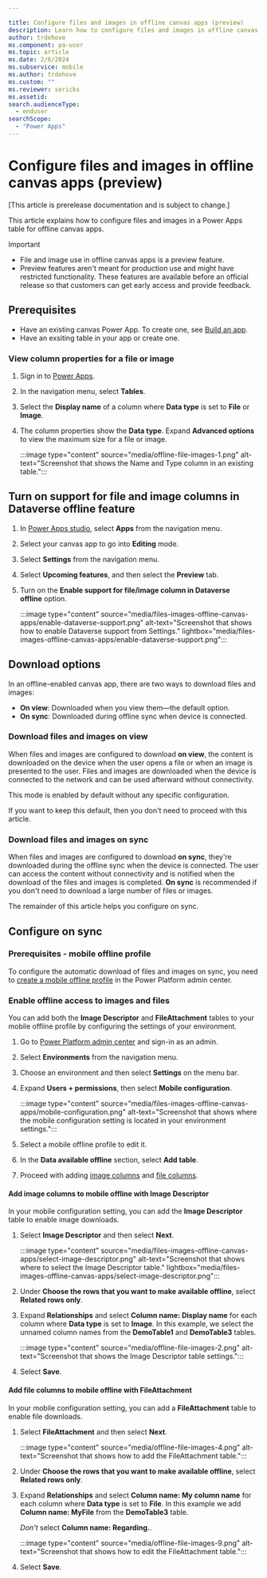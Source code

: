 ```yaml
---

title: Configure files and images in offline canvas apps (preview)
description: Learn how to configure files and images in offline canvas apps.
author: trdehove
ms.component: pa-user
ms.topic: article
ms.date: 2/6/2024
ms.subservice: mobile
ms.author: trdehove
ms.custom: ""
ms.reviewer: sericks
ms.assetid: 
search.audienceType: 
  - enduser
searchScope:
  - "Power Apps"
---
```


# Configure files and images in offline canvas apps (preview)

[This article is prerelease documentation and is subject to change.]

This article explains how to configure files and images in a Power Apps table for offline canvas apps.

> [!IMPORTANT]
>
> - File and image use in offline canvas apps is a preview feature.
> - Preview features aren't meant for production use and might have restricted functionality. These features are available before an official release so that customers can get early access and provide feedback.

## Prerequisites

- Have an existing canvas Power App. To create one, see [Build an app](/maker/canvas-apps/getting-started.md#build-an-app).
- Have an exsiting table in your app or create one.

### View column properties for a file or image

1. Sign in to [Power Apps](https://make.powerapps.com).

1. In the navigation menu, select **Tables**.

1. Select the **Display name** of a column where **Data type** is set to **File** or **Image**.

1. The column properties show the **Data type**. Expand **Advanced options** to view the maximum size for a file or image.

   :::image type="content" source="media/offline-file-images-1.png" alt-text="Screenshot that shows the Name and Type column in an existing table.":::

## Turn on support for file and image columns in Dataverse offline feature

1. In [Power Apps studio](../maker/canvas-apps/power-apps-studio.md), select **Apps** from the navigation menu.

1. Select your canvas app to go into **Editing** mode.

1. Select **Settings** from the navigation menu.

1. Select **Upcoming features**, and then select the **Preview** tab.

1. Turn on the **Enable support for file/image column in Dataverse offline** option.

   :::image type="content" source="media/files-images-offline-canvas-apps/enable-dataverse-support.png" alt-text="Screenshot that shows how to enable Dataverse support from Settings." lightbox="media/files-images-offline-canvas-apps/enable-dataverse-support.png":::

## Download options

In an offline-enabled canvas app, there are two ways to download files and images:

- **On view**: Downloaded when you view them—the default option.
- **On sync**: Downloaded during offline sync when device is connected.

### Download files and images on view

When files and images are configured to download **on view**, the content is downloaded on the device when the user opens a file or when an image is presented to the user. Files and images are downloaded when the device is connected to the network and can be used afterward without connectivity.

This mode is enabled by default without any specific configuration.

If you want to keep this default, then you don't need to proceed with this article.

### Download files and images on sync

When files and images are configured to download **on sync**, they're downloaded during the offline sync when the device is connected. The user can access the content without connectivity and is notified when the download of the files and images is completed. **On sync** is recommended if you don't need to download a large number of files or images.

The remainder of this article helps you configure on sync.

## Configure on sync

### Prerequisites - mobile offline profile

To configure the automatic download of files and images on sync, you need to  [create a mobile offline profile](canvas-mobile-offline-setup.md#create-a-mobile-offline-profile) in the Power Platform admin center.

### Enable offline access to images and files

You can add both the **Image Descriptor** and **FileAttachment** tables to your mobile offline profile by configuring the settings of your environment.

1. Go to [Power Platform admin center](https://admin.powerplatform.microsoft.com) and sign-in as an admin.

1. Select **Environments** from the navigation menu.

1. Choose an environment and then select **Settings** on the menu bar.

1. Expand **Users + permissions**, then select **Mobile configuration**.

   :::image type="content" source="media/files-images-offline-canvas-apps/mobile-configuration.png" alt-text="Screenshot that shows where the mobile configuration setting is located in your environment settings.":::

1. Select a mobile offline profile to edit it.

1. In the **Data available offline** section, select **Add table**.

1. Proceed with adding [image columns](#add-image-columns-to-mobile-offline-with-image-descriptor) and [file columns](#add-file-columns-to-mobile-offline-with-fileattachment).

#### Add image columns to mobile offline with Image Descriptor

In your mobile configuration setting, you can add the **Image Descriptor** table to enable image downloads.

1. Select **Image Descriptor** and then select **Next**.

   :::image type="content" source="media/files-images-offline-canvas-apps/select-image-descriptor.png" alt-text="Screenshot that shows where to select the Image Descriptor table." lightbox="media/files-images-offline-canvas-apps/select-image-descriptor.png":::

1. Under **Choose the rows that you want to make available offline**, select **Related rows only**.

1. Expand **Relationships** and select **Column name: Display name** for each column where **Data type** is set to **Image**. In this example, we select the unnamed column names from the **DemoTable1** and **DemoTable3** tables.

   :::image type="content" source="media/offline-file-images-2.png" alt-text="Screenshot that shows the Image Descriptor table settings.":::
  
1. Select **Save**.

#### Add file columns to mobile offline with FileAttachment

In your mobile configuration setting, you can add a **FileAttachment** table to enable file downloads.

1. Select **FileAttachment** and then select **Next**.

   :::image type="content" source="media/offline-file-images-4.png" alt-text="Screenshot that shows how to add the FileAttachment table.":::

1. Under **Choose the rows that you want to make available offline**, select **Related rows only**.

1. Expand **Relationships** and select **Column name: My column name** for each column where **Data type** is set to **File**. In this example we add **Column name: MyFile** from the **DemoTable3** table.

   _Don't_ select **Column name: Regarding.**.

   :::image type="content" source="media/offline-file-images-9.png" alt-text="Screenshot that shows how to edit the FileAttachment table.":::

1. Select **Save**.
